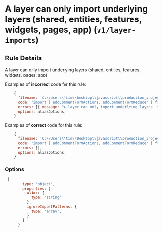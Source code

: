 # A layer can only import underlying layers (shared, entities, features, widgets, pages, app) (`v1/layer-imports`)

<!-- end auto-generated rule header -->

## Rule Details

A layer can only import underlying layers (shared, entities, features, widgets, pages, app)

Examples of **incorrect** code for this rule:

```js
    {
      filename: 'C:\\Users\\tim\\Desktop\\javascript\\production_project\\src\\entities\\providers',
      code: "import { addCommentFormActions, addCommentFormReducer } from '@/features/Articl'",
      errors: [{ message: "A layer can only import underlying layers 'shared,entities'"}],
      options: aliasOptions,
    }
```

Examples of **correct** code for this rule:

```js
    {
      filename: 'C:\\Users\\tim\\Desktop\\javascript\\production_project\\src\\features\\Article',
      code: "import { addCommentFormActions, addCommentFormReducer } from '@/shared/Button.tsx'",
      errors: [],
      options: aliasOptions,
    }
```

### Options

```js
 {
        type: 'object',
        properties: {
          alias: {
            type: 'string'
          },
          ignoreImportPatterns: {
            type: 'array',
          }
        }
      }
```

